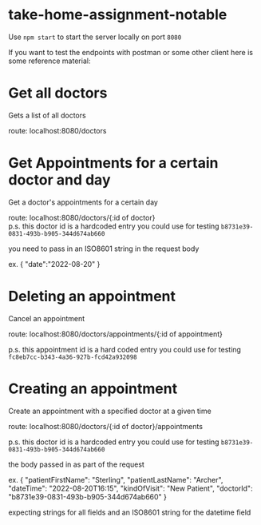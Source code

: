 # take-home-assignment-notable
Use `npm start` to start the server locally on port `8080`

If you want to test the endpoints with postman or some other client here is some reference material:

# Get all doctors 
Gets a list of all doctors

route: localhost:8080/doctors

# Get Appointments for a certain doctor and day
Get a doctor's appointments for a certain day 

route: localhost:8080/doctors/{:id of doctor}                  
p.s. this doctor id is a hardcoded entry you could use for testing `b8731e39-0831-493b-b905-344d674ab660`

you need to pass in an ISO8601 string in the request body    

ex.
{
    "date":"2022-08-20"
}

# Deleting an appointment
Cancel an appointment

route: localhost:8080/doctors/appointments/{:id of appointment}           

p.s. this appointment id is a hard coded entry you could use for testing `fc8eb7cc-b343-4a36-927b-fcd42a932098`

# Creating an appointment
Create an appointment with a specified doctor at a given time

route: localhost:8080/doctors/{:id of doctor}/appointments

p.s. this doctor id is a hardcoded entry you could use for testing `b8731e39-0831-493b-b905-344d674ab660`

the body passed in as part of the request 

ex. 
{
    "patientFirstName": "Sterling",
    "patientLastName": "Archer",
    "dateTime": "2022-08-20T16:15",
    "kindOfVisit": "New Patient",
    "doctorId": "b8731e39-0831-493b-b905-344d674ab660"
}

expecting strings for all fields and an ISO8601 string for the datetime field
